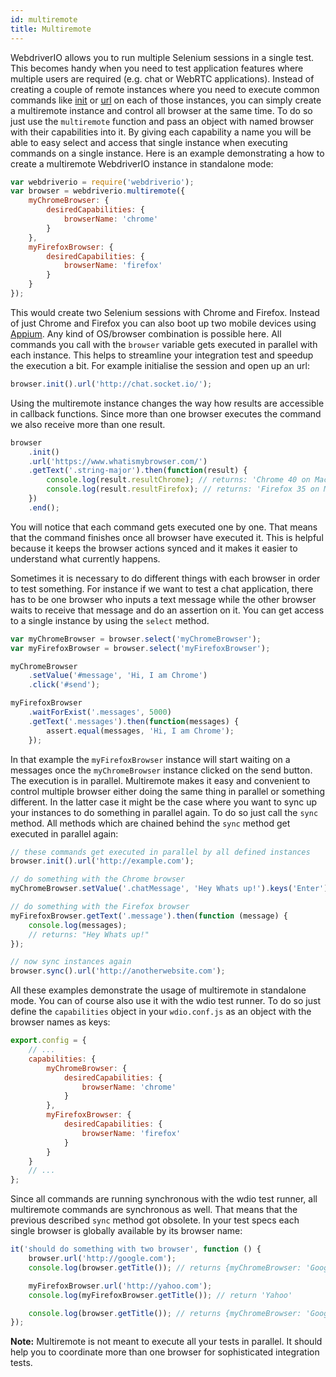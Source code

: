 ```yaml
---
id: multiremote
title: Multiremote
---
```


WebdriverIO allows you to run multiple Selenium sessions in a single test. This becomes handy when you need to test application features where multiple users are required (e.g. chat or WebRTC applications). Instead of creating a couple of remote instances where you need to execute common commands like [init](http://webdriver.io/api/protocol/init.html) or [url](http://webdriver.io/api/protocol/url.html) on each of those instances, you can simply create a multiremote instance and control all browser at the same time. To do so just use the `multiremote` function and pass an object with named browser with their capabilities into it. By giving each capability a name you will be able to easy select and access that single instance when executing commands on a single instance. Here is an example demonstrating a how to create a multiremote WebdriverIO instance in standalone mode:

```js
var webdriverio = require('webdriverio');
var browser = webdriverio.multiremote({
    myChromeBrowser: {
        desiredCapabilities: {
            browserName: 'chrome'
        }
    },
    myFirefoxBrowser: {
        desiredCapabilities: {
            browserName: 'firefox'
        }
    }
});
```

This would create two Selenium sessions with Chrome and Firefox. Instead of just Chrome and Firefox you can also boot up two mobile devices using [Appium](http://appium.io/). Any kind of OS/browser combination is possible here. All commands you call with the `browser` variable gets executed in parallel with each instance. This helps to streamline your integration test and speedup the execution a bit. For example initialise the session and open up an url:

```js
browser.init().url('http://chat.socket.io/');
```

Using the multiremote instance changes the way how results are accessible in callback functions. Since more than one browser executes the command we also receive more than one result.

```js
browser
    .init()
    .url('https://www.whatismybrowser.com/')
    .getText('.string-major').then(function(result) {
        console.log(result.resultChrome); // returns: 'Chrome 40 on Mac OS X (Yosemite)'
        console.log(result.resultFirefox); // returns: 'Firefox 35 on Mac OS X (Yosemite)'
    })
    .end();
```

You will notice that each command gets executed one by one. That means that the command finishes once all browser have executed it. This is helpful because it keeps the browser actions synced and it makes it easier to understand what currently happens.

Sometimes it is necessary to do different things with each browser in order to test something. For instance if we want to test a chat application, there has to be one browser who inputs a text message while the other browser waits to receive that message and do an assertion on it. You can get access to a single instance by using the `select` method.

```js
var myChromeBrowser = browser.select('myChromeBrowser');
var myFirefoxBrowser = browser.select('myFirefoxBrowser');

myChromeBrowser
    .setValue('#message', 'Hi, I am Chrome')
    .click('#send');

myFirefoxBrowser
    .waitForExist('.messages', 5000)
    .getText('.messages').then(function(messages) {
        assert.equal(messages, 'Hi, I am Chrome');
    });
```

In that example the `myFirefoxBrowser` instance will start waiting on a messages once the `myChromeBrowser` instance clicked on the send button. The execution is in parallel. Multiremote makes it easy and convenient to control multiple browser either doing the same thing in parallel or something different. In the latter case it might be the case where you want to sync up your instances to do something in parallel again. To do so just call the `sync` method. All methods which are chained behind the `sync` method get executed in parallel again:

```js
// these commands get executed in parallel by all defined instances
browser.init().url('http://example.com');

// do something with the Chrome browser
myChromeBrowser.setValue('.chatMessage', 'Hey Whats up!').keys('Enter')

// do something with the Firefox browser
myFirefoxBrowser.getText('.message').then(function (message) {
    console.log(messages);
    // returns: "Hey Whats up!"
});

// now sync instances again
browser.sync().url('http://anotherwebsite.com');
```

All these examples demonstrate the usage of multiremote in standalone mode. You can of course also use it with the wdio test runner. To do so just define the `capabilities` object in your `wdio.conf.js` as an object with the browser names as keys:

```js
export.config = {
    // ...
    capabilities: {
        myChromeBrowser: {
            desiredCapabilities: {
                browserName: 'chrome'
            }
        },
        myFirefoxBrowser: {
            desiredCapabilities: {
                browserName: 'firefox'
            }
        }
    }
    // ...
};
```

Since all commands are running synchronous with the wdio test runner, all multiremote commands are synchronous as well. That means that the previous described `sync` method got obsolete. In your test specs each single browser is globally available by its browser name:

```js
it('should do something with two browser', function () {
    browser.url('http://google.com');
    console.log(browser.getTitle()); // returns {myChromeBrowser: 'Google', myFirefoxBrowser: 'Google'}

    myFirefoxBrowser.url('http://yahoo.com');
    console.log(myFirefoxBrowser.getTitle()); // return 'Yahoo'

    console.log(browser.getTitle()); // returns {myChromeBrowser: 'Google', myFirefoxBrowser: 'Yahoo'}
});
```

__Note:__ Multiremote is not meant to execute all your tests in parallel. It should help you to coordinate more than one browser for sophisticated integration tests.
